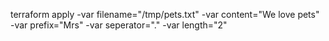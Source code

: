 

terraform apply -var filename="/tmp/pets.txt" -var content="We love pets" -var prefix="Mrs" -var seperator="." -var length="2"

